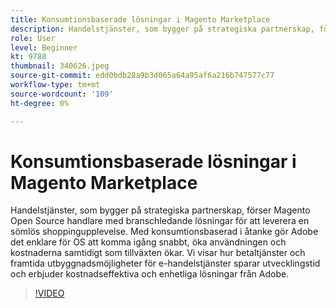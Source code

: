 ```yaml
---
title: Konsumtionsbaserade lösningar i Magento Marketplace
description: Handelstjänster, som bygger på strategiska partnerskap, förser Magento Open Source handlare med branschledande lösningar för att leverera en sömlös shoppingupplevelse ... (Beskrivningarna ska vara mellan 60 och 160 tecken långa)
role: User
level: Beginner
kt: 9788
thumbnail: 340626.jpeg
source-git-commit: edd0bdb28a9b3d065a64a95af6a216b747577c77
workflow-type: tm+mt
source-wordcount: '109'
ht-degree: 0%

---
```


# Konsumtionsbaserade lösningar i Magento Marketplace

Handelstjänster, som bygger på strategiska partnerskap, förser Magento Open Source handlare med branschledande lösningar för att leverera en sömlös shoppingupplevelse. Med konsumtionsbaserad i åtanke gör Adobe det enklare för OS att komma igång snabbt, öka användningen och kostnaderna samtidigt som tillväxten ökar. Vi visar hur betaltjänster och framtida utbyggnadsmöjligheter för e-handelstjänster sparar utvecklingstid och erbjuder kostnadseffektiva och enhetliga lösningar från Adobe.

>[!VIDEO](https://video.tv.adobe.com/v/340626/?quality=12&learn=on)
